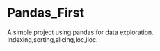 # Pandas_First
A simple project using pandas for data exploration.<br />
Indexing,sorting,slicing,loc,iloc.
